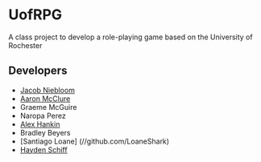 # UofRPG

A class project to develop a role-playing game based on the University of Rochester

## Developers

* [Jacob Niebloom](//github.com/niebloomj)
* [Aaron McClure](//github.com/AaronMcClure)
* Graeme McGuire
* Naropa Perez
* [Alex Hankin](//github.com/AlexHankin)
* Bradley Beyers
* [Santiago Loane] (//github.com/LoaneShark)
* [Hayden Schiff](//github.com/oxguy3)
